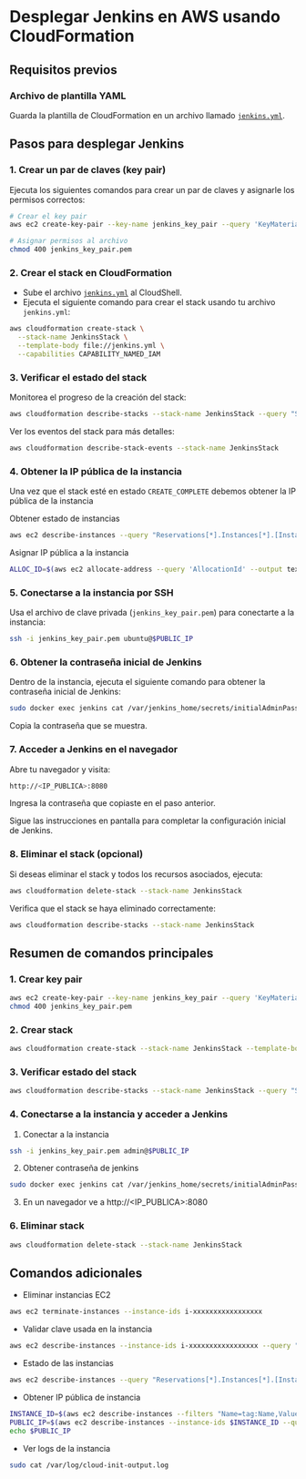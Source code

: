 # Desplegar Jenkins en AWS usando CloudFormation

## Requisitos previos

### Archivo de plantilla YAML

Guarda la plantilla de CloudFormation en un archivo llamado [`jenkins.yml`](https://github.com/jctrejosi/cloud-tecnology/blob/master/jenkins.yml).

## Pasos para desplegar Jenkins

### 1. Crear un par de claves (key pair)

Ejecuta los siguientes comandos para crear un par de claves y asignarle los permisos correctos:

```bash
# Crear el key pair
aws ec2 create-key-pair --key-name jenkins_key_pair --query 'KeyMaterial' --output text > jenkins_key_pair.pem

# Asignar permisos al archivo
chmod 400 jenkins_key_pair.pem
```

### 2. Crear el stack en CloudFormation

- Sube el archivo [`jenkins.yml`](https://github.com/jctrejosi/cloud-tecnology/blob/master/jenkins.yml) al CloudShell.
- Ejecuta el siguiente comando para crear el stack usando tu archivo `jenkins.yml`:

```bash
aws cloudformation create-stack \
  --stack-name JenkinsStack \
  --template-body file://jenkins.yml \
  --capabilities CAPABILITY_NAMED_IAM
```

### 3. Verificar el estado del stack

Monitorea el progreso de la creación del stack:

```bash
aws cloudformation describe-stacks --stack-name JenkinsStack --query "Stacks[0].StackStatus"
```

Ver los eventos del stack para más detalles:

```bash
aws cloudformation describe-stack-events --stack-name JenkinsStack
```

### 4. Obtener la IP pública de la instancia

Una vez que el stack esté en estado `CREATE_COMPLETE` debemos obtener la IP pública de la instancia

Obtener estado de instancias

```bash
aws ec2 describe-instances --query "Reservations[*].Instances[*].[InstanceId, Tags[?Key=='Name'].Value | [0], PublicIpAddress, State.Name]" --output table

```

Asignar IP pública a la instancia

```bash
ALLOC_ID=$(aws ec2 allocate-address --query 'AllocationId' --output text) aws ec2 associate-address --instance-id $INSTANCE_ID --allocation-id $ALLOC_ID
```

### 5. Conectarse a la instancia por SSH

Usa el archivo de clave privada (`jenkins_key_pair.pem`) para conectarte a la instancia:

```bash
ssh -i jenkins_key_pair.pem ubuntu@$PUBLIC_IP
```

### 6. Obtener la contraseña inicial de Jenkins

Dentro de la instancia, ejecuta el siguiente comando para obtener la contraseña inicial de Jenkins:

```bash
sudo docker exec jenkins cat /var/jenkins_home/secrets/initialAdminPassword
```

Copia la contraseña que se muestra.

### 7. Acceder a Jenkins en el navegador

Abre tu navegador y visita:

```bash
http://<IP_PUBLICA>:8080
```

Ingresa la contraseña que copiaste en el paso anterior.

Sigue las instrucciones en pantalla para completar la configuración inicial de Jenkins.

### 8. Eliminar el stack (opcional)

Si deseas eliminar el stack y todos los recursos asociados, ejecuta:

```bash
aws cloudformation delete-stack --stack-name JenkinsStack
```

Verifica que el stack se haya eliminado correctamente:

```bash
aws cloudformation describe-stacks --stack-name JenkinsStack
```

## Resumen de comandos principales

### 1. Crear key pair

```bash
aws ec2 create-key-pair --key-name jenkins_key_pair --query 'KeyMaterial' --output text > jenkins_key_pair.pem
chmod 400 jenkins_key_pair.pem
```

### 2. Crear stack

```bash
aws cloudformation create-stack --stack-name JenkinsStack --template-body file://jenkins.yml --capabilities CAPABILITY_NAMED_IAM
```

### 3. Verificar estado del stack

```bash
aws cloudformation describe-stacks --stack-name JenkinsStack --query "Stacks[0].StackStatus"
```

### 4. Conectarse a la instancia y acceder a Jenkins

  1. Conectar a la instancia

  ```bash
  ssh -i jenkins_key_pair.pem admin@$PUBLIC_IP
  ```

  2. Obtener contraseña de jenkins

  ```bash
  sudo docker exec jenkins cat /var/jenkins_home/secrets/initialAdminPassword
  ```

  3. En un navegador ve a http://<IP_PUBLICA>:8080

### 6. Eliminar stack

```bash
aws cloudformation delete-stack --stack-name JenkinsStack
```

## Comandos adicionales

- Eliminar instancias EC2

```bash
aws ec2 terminate-instances --instance-ids i-xxxxxxxxxxxxxxxxx
```

- Validar clave usada en la instancia

```bash
aws ec2 describe-instances --instance-ids i-xxxxxxxxxxxxxxxxx --query "Reservations[0].Instances[0].KeyName" --output text
```

- Estado de las instancias

```bash
aws ec2 describe-instances --query "Reservations[*].Instances[*].[InstanceId, Tags[?Key=='Name'].Value | [0], PublicIpAddress, State.Name]" --output table
```

- Obtener IP pública de instancia

```bash
INSTANCE_ID=$(aws ec2 describe-instances --filters "Name=tag:Name,Values=instanciaJenkins" --query "Reservations[0].Instances[0].InstanceId" --output text)
PUBLIC_IP=$(aws ec2 describe-instances --instance-ids $INSTANCE_ID --query "Reservations[0].Instances[0].PublicIpAddress" --output text)
echo $PUBLIC_IP
```

- Ver logs de la instancia

```bash
sudo cat /var/log/cloud-init-output.log
```
